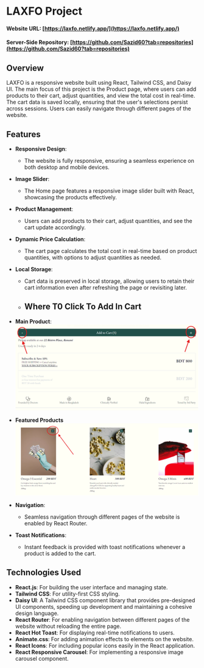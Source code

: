 # LAXFO Project

#### Website URL: [https://laxfo.netlify.app/](https://laxfo.netlify.app/)
#### Server-Side Repository: [https://github.com/Sazid60?tab=repositories](https://github.com/Sazid60?tab=repositories)

## Overview

LAXFO is a responsive website built using React, Tailwind CSS, and Daisy UI. The main focus of this project is the Product page, where users can add products to their cart, adjust quantities, and view the total cost in real-time. The cart data is saved locally, ensuring that the user's selections persist across sessions. Users can easily navigate through different pages of the website.


## Features

- **Responsive Design**: 
  - The website is fully responsive, ensuring a seamless experience on both desktop and mobile devices.

- **Image Slider**: 
  - The Home page features a responsive image slider built with React, showcasing the products effectively.

- **Product Management**: 
  - Users can add products to their cart, adjust quantities, and see the cart update accordingly.

- **Dynamic Price Calculation**: 
  - The cart page calculates the total cost in real-time based on product quantities, with options to adjust quantities as needed.

- **Local Storage**: 
  - Cart data is preserved in local storage, allowing users to retain their cart information even after refreshing the page or revisiting later.

  - ## Where T0 Click To Add In Cart

 - **Main Product**:
  ![Main Product](/public/ins1.png)

- **Featured Products** 
  ![Featured Products](/public/ins2.png)

- **Navigation**: 
  - Seamless navigation through different pages of the website is enabled by React Router.

- **Toast Notifications**: 
  - Instant feedback is provided with toast notifications whenever a product is added to the cart.


## Technologies Used

- **React.js**: For building the user interface and managing state.
- **Tailwind CSS**: For utility-first CSS styling.
- **Daisy UI**: A Tailwind CSS component library that provides pre-designed UI components, speeding up development and maintaining a cohesive design language.
- **React Router**: For enabling navigation between different pages of the website without reloading the entire page.
- **React Hot Toast**: For displaying real-time notifications to users.
- **Animate.css**: For adding animation effects to elements on the website.
- **React Icons**: For including popular icons easily in the React application.
- **React Responsive Carousel**: For implementing a responsive image carousel component.